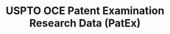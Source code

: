 ---
layout: default
bigquery: https://console.cloud.google.com/bigquery?p=patents-public-data&d=uspto_oce_pair&page=dataset
citation: 'Graham, S. Marco, A., and Miller, A. (2015). “The USPTO Patent Examination
  Research Dataset: A Window on the Process of Patent Examination.”'
contributors: Graham, S. Marco, A., Miller, A.
cost: None
description: The latest version of PatEx (referred to below as the 2020 release) contains
  detailed information on nearly 11.9 million publicly-viewable provisional and non-provisional
  patent applications to the USPTO and over 4.6 million Patent Cooperation Treaty
  (PCT) applications. It is based on data that OCE downloaded from the Patent Examination
  Data System (PEDS) in April, 2021. The PEDS data are sourced from Public PAIR. The
  first time that OCE used PEDS as the basis of PatEx was for the 2019 release. We
  took the PEDS data and organized it into the familiar PatEx data files, which are
  based on the organization of the Public PAIR portal. The data files include information
  on each application’s characteristics, prosecution history, continuation history,
  claims of foreign priority, patent term adjustment history, publication history,
  and correspondence address information.
documentation: 'For the 2019 and later releases, new technical documentation is available
  https://www.uspto.gov/sites/default/files/documents/PatEx-2019-Technical-Doc.pdf


  A document describing the 2014-2017 data sets is available and can be cited as:
  Graham, Stuart J.H. and Marco, Alan C. and Miller, Richard, The USPTO Patent Examination
  Research Dataset: A Window on the Process of Patent Examination (November 30, 2015).
  Available at SSRN: https://ssrn.com/abstract=2702637.'
last_edit: Mon, 04 Apr 2022 19:06:22 GMT
location: https://www.uspto.gov/ip-policy/economic-research/research-datasets/patent-examination-research-dataset-public-pair
maintained_by: EconomicsData@uspto.gov
related_publications: https://ssrn.com/abstract=29956744, https://ssrn.com/abstract=2702637
schema_fields: '[''abandon_date'', ''inventor_country_name'', ''application_number'',
  ''correspondence_name_line_2'', ''appl_status_code'', ''aia_first_to_file'', ''customer_number'',
  ''atty_docket_number'', ''correspondence_city'', ''disposal_type'', ''event_description'',
  ''uspc_class'', ''event_code'', ''earliest_pgpub_number'', ''application_type'',
  ''child_application_number'', ''correspondence_street_line_2'', ''inventor_region_code'',
  ''sequence_number'', ''inventor_name_first'', ''child_filing_date'', ''inventor_rank'',
  ''correspondence_country_code'', ''patent_issue_date'', ''correspondence_country_name'',
  ''correspondence_street_line_1'', ''wipo_pub_date'', ''status_code'', ''inventor_country_code'',
  ''continuation_type'', ''appl_status_date'', ''correspondence_region_name'', ''examiner_art_unit'',
  ''parent_country'', ''filing_date'', ''uspc_subclass'', ''correspondence_name_line_1'',
  ''parent_application_number'', ''invention_title'', ''foreign_parent_id'', ''examiner_name_first'',
  ''status_description'', ''small_entity_indicator'', ''examiner_id'', ''examiner_name_middle'',
  ''recorded_date'', ''inventor_name_middle'', ''patent_number'', ''application_number_pair'',
  ''correspondence_region_code'', ''file_location'', ''file_location_date'', ''earliest_pgpub_date'',
  ''invention_subject_matter'', ''foreign_parent_date'', ''correspondence_postal_code'',
  ''confirm_number'', ''parent_country_code'', ''examiner_name_last'', ''parent_filing_date'',
  ''inventor_name_last'', ''wipo_pub_number'', ''inventor_address_type'']'
shortname: patex
tags:
- patents
- legal
- history
terms_of_use: 'USPTO’s online databases are not designed or intended to be a source
  for bulk downloads of USPTO data when accessed through the website’s interfaces.
  Individuals, companies, IP addresses, or blocks of IP addresses who, in effect,
  deny or decrease service by generating unusually high numbers of database accesses
  (searches, pages, or hits), whether generated manually or in an automated fashion,
  may be denied access to USPTO servers without notice.


  Bulk data products may be separately obtained from the USPTO, either for free or
  at the cost of dissemination. For details, see information on Electronic Bulk Data
  Products: https://www.uspto.gov/learning-and-resources/electronic-bulk-data-products'
title: USPTO OCE Patent Examination Research Data (PatEx)
uuid: 4342caa7-23af-420c-b2f6-6088f133df6a
---